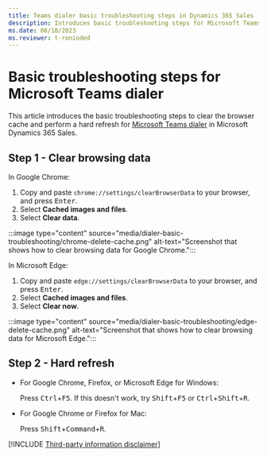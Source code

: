 ```yaml
---
title: Teams dialer basic troubleshooting steps in Dynamics 365 Sales
description: Introduces basic troubleshooting steps for Microsoft Teams dialer in Microsoft Dynamics 365 Sales.
ms.date: 08/18/2023
ms.reviewer: t-ronioded
---
```

# Basic troubleshooting steps for Microsoft Teams dialer

This article introduces the basic troubleshooting steps to clear the browser cache and perform a hard refresh for [Microsoft Teams dialer](/dynamics365/sales/configure-microsoft-teams-dialer) in Microsoft Dynamics 365 Sales.

## Step 1 - Clear browsing data

In Google Chrome:

1. Copy and paste `chrome://settings/clearBrowserData` to your browser, and press <kbd>Enter</kbd>.
2. Select **Cached images and files**.
3. Select **Clear data**.

:::image type="content" source="media/dialer-basic-troubleshooting/chrome-delete-cache.png" alt-text="Screenshot that shows how to clear browsing data for Google Chrome.":::

In Microsoft Edge:

1. Copy and paste `edge://settings/clearBrowserData` to your browser, and press <kbd>Enter</kbd>.
2. Select **Cached images and files**.
3. Select **Clear now**.

:::image type="content" source="media/dialer-basic-troubleshooting/edge-delete-cache.png" alt-text="Screenshot that shows how to clear browsing data for Microsoft Edge.":::

## Step 2 - Hard refresh

- For Google Chrome, Firefox, or Microsoft Edge for Windows:

  Press <kbd>Ctrl</kbd>+<kbd>F5</kbd>. If this doesn't work, try <kbd>Shift</kbd>+<kbd>F5</kbd> or <kbd>Ctrl</kbd>+<kbd>Shift</kbd>+<kbd>R</kbd>.

- For Google Chrome or Firefox for Mac:

  Press <kbd>Shift</kbd>+<kbd>Command</kbd>+<kbd>R</kbd>.

[!INCLUDE [Third-party information disclaimer](../../includes/third-party-disclaimer.md)]
